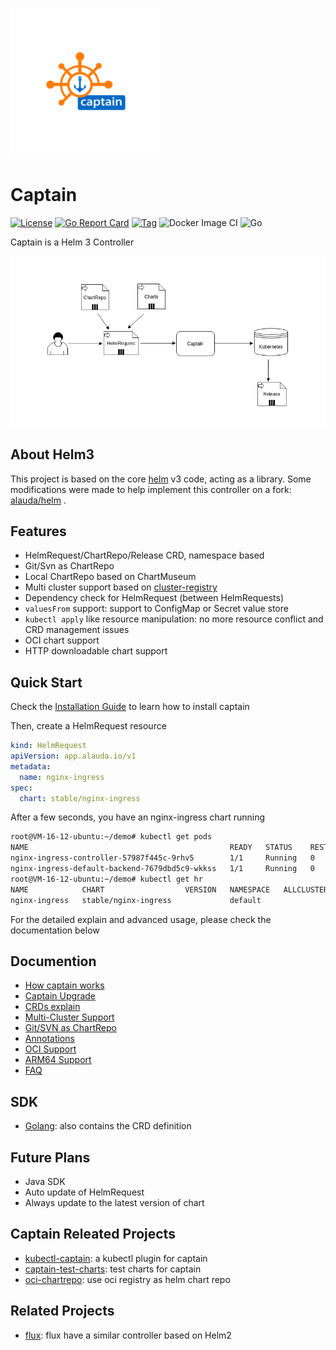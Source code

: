![](./logo.png)
# Captain

[![License](https://img.shields.io/badge/License-Apache%202.0-blue.svg)](https://opensource.org/licenses/Apache-2.0)
[![Go Report Card](https://goreportcard.com/badge/github.com/alauda/captain)](https://goreportcard.com/report/github.com/alauda/captain) [![Tag](https://img.shields.io/github/tag/alauda/captain)](https://img.shields.io/github/tag/alauda/captain)
![Docker Image CI](https://github.com/alauda/captain/workflows/Docker%20Image%20CI/badge.svg)
![Go](https://github.com/alauda/captain/workflows/Go/badge.svg)

Captain is a Helm 3 Controller


![](./docs/imgs/captain-arc-2.png)


## About Helm3 

This project is based on the core [helm](https://github.com/helm/helm) v3 code, acting as a library. Some modifications were made to help implement this controller on a fork: [alauda/helm](https://github.com/alauda/helm) .

## Features
* HelmRequest/ChartRepo/Release CRD, namespace based
* Git/Svn as ChartRepo
* Local ChartRepo based on ChartMuseum
* Multi cluster support based on [cluster-registry](https://github.com/kubernetes/cluster-registry)
* Dependency check for HelmRequest (between HelmRequests)
* `valuesFrom` support: support to ConfigMap or Secret value store
* `kubectl apply` like resource manipulation: no more resource conflict and CRD management issues
* OCI chart support
* HTTP downloadable chart support


## Quick Start
Check the [Installation Guide](./docs/en/install.md) to learn how to install captain

Then, create a HelmRequest resource 

```yaml
kind: HelmRequest
apiVersion: app.alauda.io/v1
metadata:
  name: nginx-ingress
spec:
  chart: stable/nginx-ingress
```
After a few seconds, you have an nginx-ingress chart running

```bash
root@VM-16-12-ubuntu:~/demo# kubectl get pods
NAME                                             READY   STATUS    RESTARTS   AGE
nginx-ingress-controller-57987f445c-9rhv5        1/1     Running   0          16s
nginx-ingress-default-backend-7679dbd5c9-wkkss   1/1     Running   0          16s
root@VM-16-12-ubuntu:~/demo# kubectl get hr
NAME            CHART                  VERSION   NAMESPACE   ALLCLUSTER   PHASE    AGE
nginx-ingress   stable/nginx-ingress             default                  Synced   23s
```

For the detailed explain and advanced usage, please check the documentation below



## Documention

* [How captain works](./docs/en/captain.md)
* [Captain Upgrade](./docs/en/upgrade.md)
* [CRDs explain](./docs/en/crd.md)
* [Multi-Cluster Support](./docs/en/multi-cluster.md)
* [Git/SVN as ChartRepo](./docs/en/vcs-repo.md)
* [Annotations](./docs/en/ano.md)
* [OCI Support](./docs/en/crds/helmrequest.md#helmrequest-oci-support)
* [ARM64 Support](./docs/en/arm64.md)
* [FAQ](./docs/en/faq.md)

## SDK
* [Golang](https://github.com/alauda/helm-crds): also contains the CRD definition

## Future Plans
* Java SDK
* Auto update of HelmRequest
* Always update to the latest version of chart


## Captain Releated Projects
* [kubectl-captain](https://github.com/alauda/kubectl-captain): a kubectl plugin for captain
* [captain-test-charts](https://github.com/alauda/captain-test-charts): test charts for captain
* [oci-chartrepo](https://github.com/alauda/oci-chartrepo): use oci registry as helm chart repo

## Related Projects

* [flux](https://github.com/fluxcd/flux): flux have a similar controller based on Helm2



